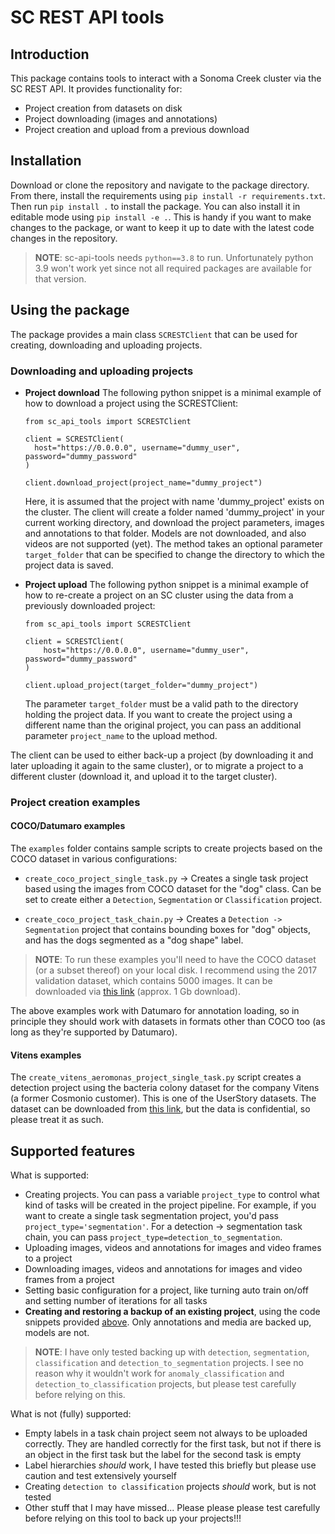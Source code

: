 # SC REST API tools 
## Introduction
This package contains tools to interact with a Sonoma Creek cluster via 
the SC REST API. It provides functionality for:
- Project creation from datasets on disk
- Project downloading (images and annotations)
- Project creation and upload from a previous download

## Installation
Download or clone the repository and navigate to the package directory. From there, 
install the requirements using 
`pip install -r requirements.txt`. Then run `pip install .` to install the package. 
You can also install it in editable mode using `pip install -e .`. This is handy if
you want to make changes to the package, or want to keep it up to date with the 
latest code changes in the repository. 

> **NOTE**: sc-api-tools needs `python==3.8` to run. Unfortunately python 3.9 won't 
> work yet since not all required packages are available for that version.

## Using the package
The package provides a main class `SCRESTClient` that can be used for creating, downloading and
uploading projects. 
### Downloading and uploading projects
- **Project download** The following python snippet is a minimal example of how to 
  download a project using the SCRESTClient:

    ```
    from sc_api_tools import SCRESTClient
    
    client = SCRESTClient(
      host="https://0.0.0.0", username="dummy_user", password="dummy_password"
    )
    
    client.download_project(project_name="dummy_project")
    ```
  Here, it is assumed that the project with name 'dummy_project' exists on the cluster. 
  The client will create a folder named 'dummy_project' in your current working 
  directory, and download the project parameters, images and annotations to that folder. 
  Models are not downloaded, and also videos are not supported (yet). The method takes 
  an optional parameter `target_folder` that can be specified to change the 
  directory to which the project data is saved.


- **Project upload** The following python snippet is a minimal example of how to 
  re-create a project on an SC cluster using the data from a previously downloaded 
  project:
    ```
    from sc_api_tools import SCRESTClient
    
    client = SCRESTClient(
        host="https://0.0.0.0", username="dummy_user", password="dummy_password"
    )
    
    client.upload_project(target_folder="dummy_project")
    ```
  The parameter `target_folder` must be a valid path to the directory holding the 
  project data. If you want to create the project using a different name than the 
  original project, you can pass an additional parameter `project_name` to the upload 
  method.

The client can be used to either back-up a project (by downloading it and later 
uploading it again to the same cluster), or to migrate a project to a different cluster 
(download it, and upload it to the target cluster).

### Project creation examples
#### COCO/Datumaro examples
The `examples` folder contains sample scripts to create projects based on the 
COCO dataset in various configurations:

- `create_coco_project_single_task.py` -> Creates a single task project based using 
  the images from COCO dataset for the "dog" class. Can be set to create either a
  `Detection`, `Segmentation` or `Classification` project.
  

- `create_coco_project_task_chain.py` -> Creates a `Detection -> Segmentation` project that 
  contains bounding boxes for "dog" objects, and has the dogs segmented as a "dog shape"
  label.
  
> **NOTE**: To run these examples you'll need to have the COCO dataset (or a subset thereof) on
> your local disk. I recommend using the 2017 validation dataset, which contains 5000 
> images. It can be downloaded via
> [this link](http://images.cocodataset.org/zips/val2017.zip) (approx. 1 Gb download).

The above examples work with Datumaro for annotation loading, so in principle they 
should work with datasets in formats other than COCO too (as long as they're supported 
by Datumaro).

#### Vitens examples
The `create_vitens_aeromonas_project_single_task.py` script creates a detection project
using the bacteria colony dataset for the company Vitens (a former Cosmonio customer). 
This is one of the UserStory datasets. The dataset can be downloaded from 
[this link](https://intel.sharepoint.com/:u:/r/sites/user-story-dataset-sharing/Shared%20Documents/User%20Stories%20Datasets/Detection/Vitens%20Bacteria%20Counting/Vitens%20Aeromonas.zip?csf=1&web=1&e=wFXEle),
but the data is confidential, so please treat it as such.

## Supported features
What is supported:
- Creating projects. You can pass a variable `project_type` to control what kind of 
  tasks will be created in the project pipeline. For example, if you want to create a 
  single task segmentation project, you'd pass `project_type='segmentation'`. For a 
  detection -> segmentation task chain, you can pass 
  `project_type=detection_to_segmentation`.
- Uploading images, videos and annotations for images and video frames to a project
- Downloading images, videos and annotations for images and video frames from a project
- Setting basic configuration for a project, like turning auto train on/off and 
  setting number of iterations for all tasks
- **Creating and restoring a backup of an existing project**, using the code 
  snippets provided [above](#downloading-and-uploading-projects). Only 
  annotations and media are backed up, models are not. 
>  **NOTE**: I have only tested backing up with `detection`, `segmentation`, 
>  `classification` and `detection_to_segmentation` projects. I see no reason why it 
>  wouldn't work for `anomaly_classification` and `detection_to_classification` 
>  projects, but please test carefully before relying on this.
  
What is not (fully) supported:
- Empty labels in a task chain project seem not always to be uploaded correctly. They 
  are handled correctly for the first task, but not if there is an object in the 
  first task but the label for the second task is empty
- Label hierarchies *should* work, I have tested this briefly but please use caution 
  and test extensively yourself
- Creating `detection to classification` projects *should* work, but is not tested
- Other stuff that I may have missed... Please please please test carefully before 
  relying on this tool to back up your projects!!!
